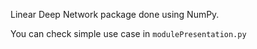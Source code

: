 Linear Deep Network package done using NumPy.

You can check simple use case in `modulePresentation.py`